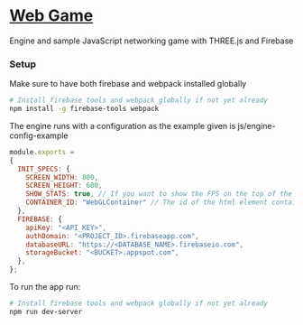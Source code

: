 # [Web Game](https://guscg.com)

Engine and sample JavaScript networking game with THREE.js and Firebase


### Setup

Make sure to have both firebase and webpack installed globally
```sh
# Install firebase tools and webpack globally if not yet already
npm install -g firebase-tools webpack
```

The engine runs with a configuration as the example given is js/engine-config-example
```js
module.exports =
{
  INIT_SPECS: {
    SCREEN_WIDTH: 800,
    SCREEN_HEIGHT: 600,
    SHOW_STATS: true, // If you want to show the FPS on the top of the screen
    CONTAINER_ID: "WebGLContainer" // The id of the html element containing the game
  },
  FIREBASE: {
    apiKey: "<API_KEY>",
    authDomain: "<PROJECT_ID>.firebaseapp.com",
    databaseURL: "https://<DATABASE_NAME>.firebaseio.com",
    storageBucket: "<BUCKET>.appspot.com",
  },
};
```

To run the app run:
```sh
# Install firebase tools and webpack globally if not yet already
npm run dev-server
```
